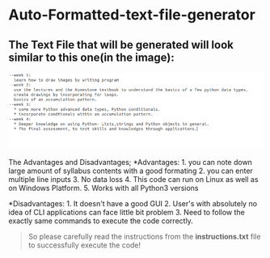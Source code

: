# Auto-Formatted-text-file-generator

## The Text File that will be generated will look similar to this one(in the image):

![](images/index_image.png)

The Advantages and Disadvantages;
*Advantages:
    1. you can note down large amount of syllabus contents with a good formating
    2. you can enter multiple line inputs
    3. No data loss
    4. This code can run on Linux as well as on Windows Platform.
    5. Works with all Python3 versions

*Disadvantages:
    1. It doesn't have a good GUI
    2. User's with absolutely no idea of CLI applications can face little bit problem
    3. Need to follow the exactly same commands to execute the code correctly.

> So please carefully read the instructions from the **instructions.txt** file to successfully execute the code!
